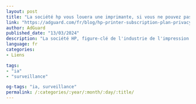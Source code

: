 ```yaml
---
layout: post
title: "La société hp vous louera une imprimante, si vous ne pouvez pas en acheter une — mais il y a un bémol"
link: "https://adguard.com/fr/blog/hp-printer-subscription-plan-privacy.html"
author: AdGuard
published_date: "13/03/2024"
description: "La société HP, figure-clé de l'industrie de l'impression en termes de parts de marché, a lancé un nouveau service d'abonnement qui vous permet de louer une imprimante avec un quota mensuel de pages imprimées déterminé par le plan choisi. Le plan d'abonnement comprend également l'approvisionnement en encre pour les pages allouées et une mise à niveau vers une nouvelle imprimante au bout de deux ans. Un bémol ? Vous devrez connecter votre imprimante à l'internet, ce qui permettra à HP de suivre l'utilisation de votre imprimante et de recueillir vos données personnelles. Vous bénéficiez d'une période d'essai gratuite de 30 jours et, à moins que vous n'annuliez votre abonnement avant la fin de cette période, vous êtes tenu de conserver l'abonnement et de payer la location pour une durée minimale de 24 mois. Une fois l'abonnement en place, il ne sera pas facile de s'en défaire. Si vous le faites, vous devrez payer de lourds frais de résiliation anticipée : de 120 à 270 dollars hors taxes. À titre de comparaison, le modèle d'imprimante le moins cher disponible pour l'abonnement est vendu à 79,99 $. Mais attendez un peu. Un service d'impression par abonnement ? Depuis quand cela existe-t-il ?"
language: fr
categories:
- Liens

tags:
- "ia"
- "surveillance"

og-tags: "ia, surveillance"
permalink: /:categories/:year/:month/:day/:title/
---
```

